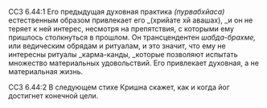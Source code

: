 ССЗ 6.44:1	Его предыдущая духовная практика _(пурвабхйаса)_ естественным образом привлекает его _(хрийате хй авашах), _и он не теряет к ней интерес, несмотря на препятствия, с которыми ему пришлось столкнуться в прошлом. Он трансцендентен _шабда-брахме,_ или ведическим обрядам и ритуалам, и это значит, что ему не интересны ритуалы _карма-канды, _которые позволяют испытать множество материальных удовольствий. Его привлекает духовная, а не материальная жизнь.

ССЗ 6.44:2	В следующем стихе Кришна скажет, как и когда йог достигнет конечной цели.